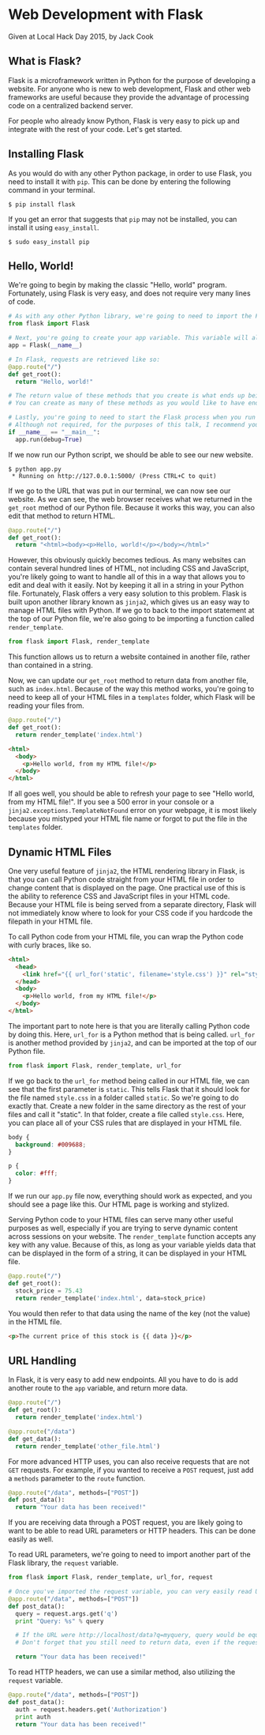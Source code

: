 # Web Development with Flask
Given at Local Hack Day 2015, by Jack Cook

## What is Flask?
Flask is a microframework written in Python for the purpose of developing a website.
For anyone who is new to web development, Flask and other web frameworks are useful because they provide the advantage of processing code on a centralized backend server.

For people who already know Python, Flask is very easy to pick up and integrate with the rest of your code.
Let's get started.

## Installing Flask
As you would do with any other Python package, in order to use Flask, you need to install it with `pip`.
This can be done by entering the following command in your terminal.

`$ pip install flask`

If you get an error that suggests that `pip` may not be installed, you can install it using `easy_install`.

`$ sudo easy_install pip`

## Hello, World!
We're going to begin by making the classic "Hello, world" program.
Fortunately, using Flask is very easy, and does not require very many lines of code.

```python
# As with any other Python library, we're going to need to import the Flask module.
from flask import Flask

# Next, you're going to create your app variable. This variable will allow you to tell Flask how your website should work.
app = Flask(__name__)

# In Flask, requests are retrieved like so:
@app.route("/")
def get_root():
  return "Hello, world!"

# The return value of these methods that you create is what ends up being received by a web browser hitting the page.
# You can create as many of these methods as you would like to have endpoints on your website.

# Lastly, you're going to need to start the Flask process when you run your python script.
# Although not required, for the purposes of this talk, I recommend you turn on debug mode, as it will greatly help you figure out what's wrong if Flask throws an exception.
if __name__ == "__main__":
  app.run(debug=True)
```

If we now run our Python script, we should be able to see our new website.

```
$ python app.py
 * Running on http://127.0.0.1:5000/ (Press CTRL+C to quit)
```

If we go to the URL that was put in our terminal, we can now see our website.
As we can see, the web browser receives what we returned in the `get_root` method of our Python file.
Because it works this way, you can also edit that method to return HTML.

```python
@app.route("/")
def get_root():
  return "<html><body><p>Hello, world!</p></body></html>"
```

However, this obviously quickly becomes tedious.
As many websites can contain several hundred lines of HTML, not including CSS and JavaScript, you're likely going to want to handle all of this in a way that allows you to edit and deal with it easily. Not by keeping it all in a string in your Python file.
Fortunately, Flask offers a very easy solution to this problem.
Flask is built upon another library known as `jinja2`, which gives us an easy way to manage HTML files with Python.
If we go to back to the import statement at the top of our Python file, we're also going to be importing a function called `render_template`.

```python
from flask import Flask, render_template
```

This function allows us to return a website contained in another file, rather than contained in a string.

Now, we can update our `get_root` method to return data from another file, such as `index.html`.
Because of the way this method works, you're going to need to keep all of your HTML files in a `templates` folder, which Flask will be reading your files from.

```python
@app.route("/")
def get_root():
  return render_template('index.html')
```

```html
<html>
  <body>
    <p>Hello world, from my HTML file!</p>
  </body>
</html>
```

If all goes well, you should be able to refresh your page to see "Hello world, from my HTML file!".
If you see a 500 error in your console or a `jinja2.exceptions.TemplateNotFound` error on your webpage, it is most likely because you mistyped your HTML file name or forgot to put the file in the `templates` folder.

## Dynamic HTML Files

One very useful feature of `jinja2`, the HTML rendering library in Flask, is that you can call Python code straight from your HTML file in order to change content that is displayed on the page.
One practical use of this is the ability to reference CSS and JavaScript files in your HTML code.
Because your HTML file is being served from a separate directory, Flask will not immediately know where to look for your CSS code if you hardcode the filepath in your HTML file.

To call Python code from your HTML file, you can wrap the Python code with curly braces, like so.

```html
<html>
  <head>
    <link href="{{ url_for('static', filename='style.css') }}" rel="stylesheet" />
  </head>
  <body>
    <p>Hello world, from my HTML file!</p>
  </body>
</html>
```

The important part to note here is that you are literally calling Python code by doing this.
Here, `url_for` is a Python method that is being called.
`url_for` is another method provided by `jinja2`, and can be imported at the top of our Python file.

```python
from flask import Flask, render_template, url_for
```

If we go back to the `url_for` method being called in our HTML file, we can see that the first parameter is `static`.
This tells Flask that it should look for the file named `style.css` in a folder called `static`.
So we're going to do exactly that.
Create a new folder in the same directory as the rest of your files and call it "static".
In that folder, create a file called `style.css`.
Here, you can place all of your CSS rules that are displayed in your HTML file.

```css
body {
  background: #009688;
}

p {
  color: #fff;
}
```

If we run our `app.py` file now, everything should work as expected, and you should see a page like this.
Our HTML page is working and stylized.

Serving Python code to your HTML files can serve many other useful purposes as well, especially if you are trying to serve dynamic content across sessions on your website.
The `render_template` function accepts any key with any value.
Because of this, as long as your variable yields data that can be displayed in the form of a string, it can be displayed in your HTML file.

```python
@app.route("/")
def get_root():
  stock_price = 75.43
  return render_template('index.html', data=stock_price)
```

You would then refer to that data using the name of the key (not the value) in the HTML file.

```html
<p>The current price of this stock is {{ data }}</p>
```

## URL Handling
In Flask, it is very easy to add new endpoints.
All you have to do is add another route to the `app` variable, and return more data.

```python
@app.route("/")
def get_root():
  return render_template('index.html')

@app.route("/data")
def get_data():
  return render_template('other_file.html')
```

For more advanced HTTP uses, you can also receive requests that are not `GET` requests.
For example, if you wanted to receive a `POST` request, just add a `methods` parameter to the `route` function.

```python
@app.route("/data", methods=["POST"])
def post_data():
  return "Your data has been received!"
```

If you are receiving data through a POST request, you are likely going to want to be able to read URL parameters or HTTP headers.
This can be done easily as well.

To read URL parameters, we're going to need to import another part of the Flask library, the `request` variable.

```python
from flask import Flask, render_template, url_for, request

# Once you've imported the request variable, you can very easily read URL parameters.
@app.route("/data", methods=["POST"])
def post_data():
  query = request.args.get('q')
  print "Query: %s" % query

  # If the URL were http://localhost/data?q=myquery, query would be equal to "myquery"
  # Don't forget that you still need to return data, even if the request is not a GET request.

  return "Your data has been received!"
```

To read HTTP headers, we can use a similar method, also utilizing the `request` variable.

```python
@app.route("/data", methods=["POST"])
def post_data():
  auth = request.headers.get('Authorization')
  print auth
  return "Your data has been received!"
```
